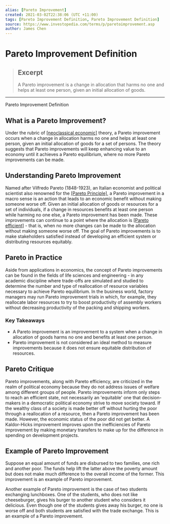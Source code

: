 ```yaml
---
alias: [Pareto Improvement]
created: 2021-03-02T22:38:06 (UTC +11:00)
tags: [Pareto Improvement Definition, Pareto Improvement Definition]
source: https://www.investopedia.com/terms/p/paretoimprovement.asp
author: James Chen
---
```


# Pareto Improvement Definition

> ## Excerpt
> A Pareto improvement is a change in allocation that harms no one and helps at least one person, given an initial allocation of goods.

---

Pareto Improvement Definition
## What is a Pareto Improvement?

Under the rubric of [[neoclassical economic]](https://www.investopedia.com/terms/n/neoclassical.asp) theory, a Pareto improvement occurs when a change in allocation harms no one and helps at least one person, given an initial allocation of goods for a set of persons. The theory suggests that Pareto improvements will keep enhancing value to an economy until it achieves a Pareto equilibrium, where no more Pareto improvements can be made.

## Understanding Pareto Improvement

Named after Vilfredo Pareto (1848-1923), an Italian economist and political scientist also renowned for the [[Pareto Principle]](https://www.investopedia.com/terms/p/paretoprinciple.asp), a Pareto improvement in a macro sense is an action that leads to an economic benefit without making someone worse off. Given an initial allocation of goods or resources for a set of individuals, if a change in resources benefits at least one person while harming no one else, a Pareto improvement has been made. These improvements can continue to a point where the allocation is [[Pareto efficient]](https://www.investopedia.com/terms/p/pareto-efficiency.asp) - that is, when no more changes can be made to the allocation without making someone worse off. The goal of Pareto improvements is to make stakeholders satisfied instead of developing an efficient system or distributing resources equitably.

## Pareto in Practice

Aside from applications in economics, the concept of Pareto improvements can be found in the fields of life sciences and engineering - in any academic discipline where trade-offs are simulated and studied to determine the number and type of reallocation of resource variables necessary to achieve Pareto equilibrium. In the business world, factory managers may run Pareto improvement trials in which, for example, they reallocate labor resources to try to boost productivity of assembly workers without decreasing productivity of the packing and shipping workers.

### Key Takeaways

-   A Pareto improvement is an improvement to a system when a change in allocation of goods harms no one and benefits at least one person.
-   Pareto improvement is not considered an ideal method to measure improvements because it does not ensure equitable distribution of resources.

## Pareto Critique

Pareto improvements, along with Pareto efficiency, are criticized in the realm of political economy because they do not address issues of welfare among different groups of people. Pareto improvements inform only steps to reach an efficient state, not necessarily an 'equitable' one that decision-makers in a democratic political economy strive to move society toward. If the wealthy class of a society is made better off without hurting the poor through a reallocation of a resource, then a Pareto improvement has been made. However, the economic status of the poor did not get better. A Kaldor-Hicks improvement improves upon the inefficiencies of Pareto improvement by making monetary transfers to make up for the difference in spending on development projects.

## Example of Pareto Improvement

Suppose an equal amount of funds are disbursed to two families, one rich and another poor. The funds help lift the latter above the poverty amount but does not make much difference to the overall income of the former. This improvement is an example of Pareto improvement.

Another example of Pareto improvement is the case of two students exchanging lunchboxes. One of the students, who does not like cheeseburger, gives his burger to another student who considers it delicious. Even though one of the students gives away his burger, no one is worse off and both students are satisfied with the trade exchange. This is an example of a Pareto improvement.
